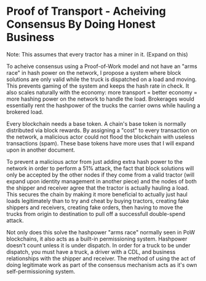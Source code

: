 # Proof of Transport - Acheiving Consensus By Doing Honest Business

Note: This assumes that every tractor has a miner in it. (Expand on this)

To acheive consensus using a Proof-of-Work model and not have an "arms race" in hash power on the network, I propose a system where block solutions are only valid while the truck is dispatched on a load and moving. This prevents gaming of the system and keeps the hash rate in check. It also scales naturally with the economy: more transport = better economy = more hashing power on the network to handle the load. Brokerages would essentially rent the hashpower of the trucks the carrier owns while hauling a brokered load. 

Every blockchain needs a base token. A chain's base token is normally distributed via block rewards. By assigning a "cost" to every transaction on the network, a malicious actor could not flood the blockchain with useless transactions (spam). These base tokens have more uses that I will expand upon in another document.

To prevent a malicious actor from just adding extra hash power to the network in order to perform a 51% attack, the fact that block solutions will only be accepted by the other nodes if they come from a valid tractor (will expand upon identity management in another piece) and the nodes of both the shipper and receiver agree that the tractor is actually hauling a load. This secures the chain by making it more beneficial to actually just haul loads legitimately than to try and cheat by buying tractors, creating fake shippers and receivers, creating fake orders, then having to move the trucks from origin to destination to pull off a successfull double-spend attack. 

Not only does this solve the hashpower "arms race" normally seen in PoW blockchains, it also acts as a built-in permissioning system. Hashpower doesn't count unless it is under dispatch. In order for a truck to be under dispatch, you must have a truck, a driver with a CDL, and business relationships with the shipper and receiver. The method of using the act of doing legitimate work as part of the consensus mechanism acts as it's own self-permissioning system.
